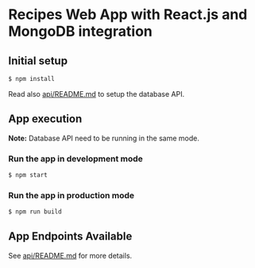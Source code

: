 # Recipes Web App with React.js and MongoDB integration

## Initial setup

```bash
$ npm install
```

Read also [api/README.md](api/README.md#initial-setup) to setup the database API.

## App execution
**Note:** Database API need to be running in the same mode.

### Run the app in development mode
```bash
$ npm start
```

### Run the app in production mode

```bash
$ npm run build
```

## App Endpoints Available
See [api/README.md](api/README.md#api-endpoints-available) for more details.
